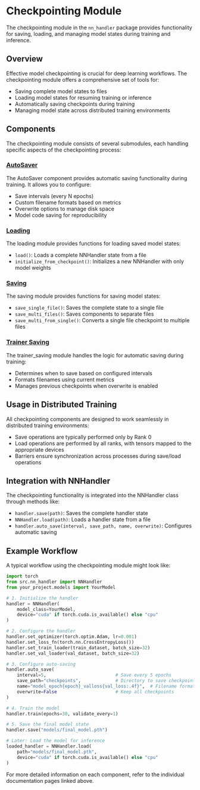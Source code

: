 # Checkpointing Module

The checkpointing module in the `nn_handler` package provides functionality for saving, loading, and managing model states during training and inference.

## Overview

Effective model checkpointing is crucial for deep learning workflows. The checkpointing module offers a comprehensive set of tools for:

- Saving complete model states to files
- Loading model states for resuming training or inference
- Automatically saving checkpoints during training
- Managing model state across distributed training environments

## Components

The checkpointing module consists of several submodules, each handling specific aspects of the checkpointing process:

### [AutoSaver](../autosaver.md)

The AutoSaver component provides automatic saving functionality during training. It allows you to configure:
- Save intervals (every N epochs)
- Custom filename formats based on metrics
- Overwrite options to manage disk space
- Model code saving for reproducibility

### [Loading](loading.md)

The loading module provides functions for loading saved model states:
- `load()`: Loads a complete NNHandler state from a file
- `initialize_from_checkpoint()`: Initializes a new NNHandler with only model weights

### [Saving](saving.md)

The saving module provides functions for saving model states:
- `save_single_file()`: Saves the complete state to a single file
- `save_multi_files()`: Saves components to separate files
- `save_multi_from_single()`: Converts a single file checkpoint to multiple files

### [Trainer Saving](trainer_saving.md)

The trainer_saving module handles the logic for automatic saving during training:
- Determines when to save based on configured intervals
- Formats filenames using current metrics
- Manages previous checkpoints when overwrite is enabled

## Usage in Distributed Training

All checkpointing components are designed to work seamlessly in distributed training environments:
- Save operations are typically performed only by Rank 0
- Load operations are performed by all ranks, with tensors mapped to the appropriate devices
- Barriers ensure synchronization across processes during save/load operations

## Integration with NNHandler

The checkpointing functionality is integrated into the NNHandler class through methods like:
- `handler.save(path)`: Saves the complete handler state
- `NNHandler.load(path)`: Loads a handler state from a file
- `handler.auto_save(interval, save_path, name, overwrite)`: Configures automatic saving

## Example Workflow

A typical workflow using the checkpointing module might look like:

```python
import torch
from src.nn_handler import NNHandler
from your_project.models import YourModel

# 1. Initialize the handler
handler = NNHandler(
    model_class=YourModel,
    device="cuda" if torch.cuda.is_available() else "cpu"
)

# 2. Configure the handler
handler.set_optimizer(torch.optim.Adam, lr=0.001)
handler.set_loss_fn(torch.nn.CrossEntropyLoss())
handler.set_train_loader(train_dataset, batch_size=32)
handler.set_val_loader(val_dataset, batch_size=32)

# 3. Configure auto-saving
handler.auto_save(
    interval=5,                          # Save every 5 epochs
    save_path="checkpoints",             # Directory to save checkpoints
    name="model_epoch{epoch}_valloss{val_loss:.4f}",  # Filename format
    overwrite=False                      # Keep all checkpoints
)

# 4. Train the model
handler.train(epochs=30, validate_every=1)

# 5. Save the final model state
handler.save("models/final_model.pth")

# Later: Load the model for inference
loaded_handler = NNHandler.load(
    path="models/final_model.pth",
    device="cuda" if torch.cuda.is_available() else "cpu"
)
```

For more detailed information on each component, refer to the individual documentation pages linked above.